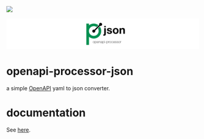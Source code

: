 [![][badge-ci]][workflow-ci]

![openapi-processor-api logo](images/openapi-processor-json@1280x200.png)


# openapi-processor-json

a simple [OpenAPI][openapi] yaml to json converter.
 

# documentation

See [here][oap-docs].
  

[badge-license]: https://img.shields.io/badge/License-Apache%202.0-blue.svg?labelColor=313A42
[badge-ci]: https://github.com/openapi-processor/openapi-processor-json/workflows/ci/badge.svg

[workflow-ci]: https://github.com/openapi-processor/openapi-processor-json/actions?query=workflow%3Aci

[openapi]: https://www.openapis.org/

[oap-docs]: https://docs.openapiprocessor.io/json
[oap-license]: https://github.com/openapi-processor/openapi-processor-json/blob/master/LICENSE

